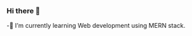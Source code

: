 ### Hi there 👋
<!--
**harkirtkaur/harkirtkaur** is a ✨ _special_ ✨ repository because its `README.md` (this file) appears on your GitHub profile.

Here are some ideas to get you started:

- 🔭 I’m currently working on ...
-->
-🌱 I’m currently learning Web development using MERN stack.
<!--
- 👯 I’m looking to collaborate on ...
- 🤔 I’m looking for help with ...
- 💬 Ask me about ...
- 📫 How to reach me: 
- 😄 Pronouns: she/her
- ⚡ Fun fact: Butterflies can't hear, but they can feel sound vibrations—so they might not hear you coming, but they’ll definitely feel your footsteps!
-->
